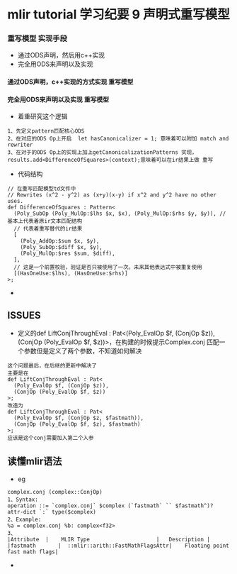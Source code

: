 # mlir tutorial 学习纪要 9 声明式重写模型

### 重写模型 实现手段
- 通过ODS声明，然后用c++实现
- 完全用ODS来声明以及实现

#### 通过ODS声明，c++实现的方式实现 重写模型
#### 完全用ODS来声明以及实现 重写模型
- 着重研究这个逻辑
```
1、先定义pattern匹配核心ODS
2、在对应的ODS Op上开启  let hasCanonicalizer = 1; 意味着可以附加 match and rewriter
3、在对于的ODS Op上的实现上加上getCanonicalizationPatterns 实现， results.add<DifferenceOfSquares>(context);意味着可以在ir结果上做 重写
```
- 代码结构
```
// 在重写匹配模型td文件中
// Rewrites (x^2 - y^2) as (x+y)(x-y) if x^2 and y^2 have no other uses.
def DifferenceOfSquares : Pattern<
  (Poly_SubOp (Poly_MulOp:$lhs $x, $x), (Poly_MulOp:$rhs $y, $y)), // 基本上代表着原ir文本匹配结构
  // 代表着重写替代的ir结果
  [
    (Poly_AddOp:$sum $x, $y),
    (Poly_SubOp:$diff $x, $y),
    (Poly_MulOp:$res $sum, $diff),
  ],
  // 这是一个前置校验，验证是否只被使用了一次。未来其他表达式中被重复使用
  [(HasOneUse:$lhs), (HasOneUse:$rhs)]
>;
```
- 
## ISSUES
- 定义的def LiftConjThroughEval : Pat<(Poly_EvalOp $f, (ConjOp $z)),(ConjOp (Poly_EvalOp $f, $z))>，在构建的时候提示Complex.conj 匹配一个参数但是定义了两个参数，不知道如何解决
```
这个问题最后，在后继的更新中解决了
主要是在
def LiftConjThroughEval : Pat<
  (Poly_EvalOp $f, (ConjOp $z)),
  (ConjOp (Poly_EvalOp $f, $z))
>;
改造为
def LiftConjThroughEval : Pat<
  (Poly_EvalOp $f, (ConjOp $z, $fastmath)),
  (ConjOp (Poly_EvalOp $f, $z), $fastmath)
>;
应该是这个conj需要加入第二个入参
```
## 读懂mlir语法
- eg
```
complex.conj (complex::ConjOp)
1、Syntax:
operation ::= `complex.conj` $complex (`fastmath` `` $fastmath^)? attr-dict `:` type($complex)
2、Example:
%a = complex.conj %b: complex<f32>
3、
|Attribute	|    MLIR Type	                   |   Description |
|fastmath	    |  ::mlir::arith::FastMathFlagsAttr| 	Floating point fast math flags|
```
- 
